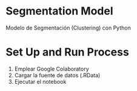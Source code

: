 # Segmentation Model
Modelo de Segmentación (Clustering) con Python

# Set Up and Run Process
1. Emplear Google Colaboratory
2. Cargar la fuente de datos (.RData)
3. Ejecutar el notebook
